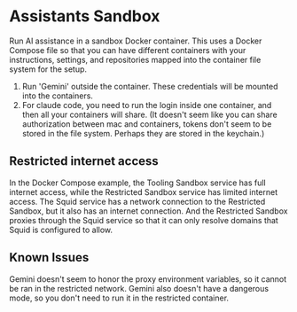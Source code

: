 # Assistants Sandbox
Run AI assistance in a sandbox Docker container. This uses a Docker Compose file so that you can have different containers with your instructions, settings, and repositories mapped into the container file system for the setup.

1. Run 'Gemini' outside the container. These credentials will be mounted into the containers. 
2. For claude code, you need to run the login inside one container, and then all your containers will share. (It doesn't seem like you can share authorization between mac and containers, tokens don't seem to be stored in the file system. Perhaps they are stored in the keychain.)

## Restricted internet access
In the Docker Compose example, the Tooling Sandbox service has full internet access, while the Restricted Sandbox service has limited internet access. The Squid service has a network connection to the Restricted Sandbox, but it also has an internet connection. And the Restricted Sandbox proxies through the Squid service so that it can only resolve domains that Squid is configured to allow.

## Known Issues
Gemini doesn't seem to honor the proxy environment variables, so it cannot be ran in the restricted network. Gemini also doesn't have a dangerous mode, so you don't need to run it in the restricted container.
